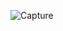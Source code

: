 ![Capture](https://github.com/btemovska/Machine_Learning/assets/63975308/f2f73561-e62e-40aa-a8a0-3d4988e7a2e8)
